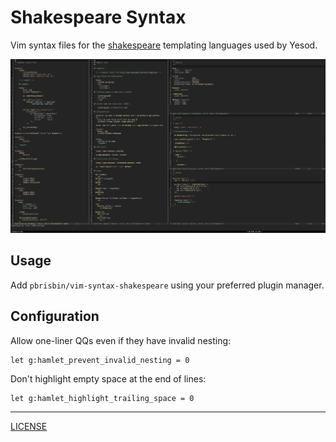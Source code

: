 # Shakespeare Syntax

Vim syntax files for the [shakespeare][] templating languages used by Yesod.

[shakespeare]: http://hackage.haskell.org/package/shakespeare

![Screenshot](screenshot.png)

## Usage

Add `pbrisbin/vim-syntax-shakespeare` using your preferred plugin manager.

## Configuration

Allow one-liner QQs even if they have invalid nesting:

```vim
let g:hamlet_prevent_invalid_nesting = 0
```

Don't highlight empty space at the end of lines:

```vim
let g:hamlet_highlight_trailing_space = 0
```

---

[LICENSE](./LICENSE)
